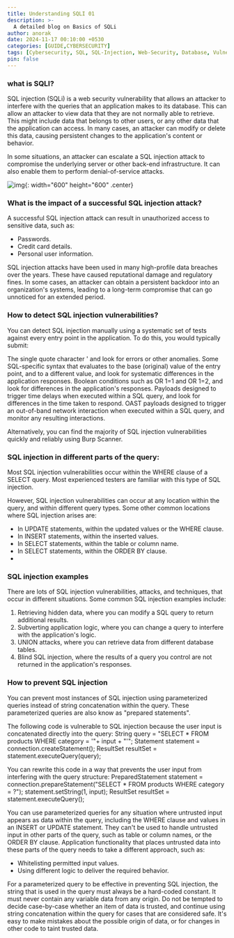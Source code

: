 ```yaml
---
title: Understanding SQLI 01
description: >-
  A detailed blog on Basics of SQLi
author: anorak
date: 2024-11-17 00:10:00 +0530
categories: [GUIDE,CYBERSECURITY]
tags: [Cybersecurity, SQL, SQL-Injection, Web-Security, Database, Vulnerability, Guide]
pin: false
---
```


### what is SQLI?


SQL injection (SQLi) is a web security vulnerability that allows an attacker to interfere with the queries that an application makes to its database. This can allow an attacker to view data that they are not normally able to retrieve. This might include data that belongs to other users, or any other data that the application can access. In many cases, an attacker can modify or delete this data, causing persistent changes to the application's content or behavior.

In some situations, an attacker can escalate a SQL injection attack to compromise the underlying server or other back-end infrastructure. It can also enable them to perform denial-of-service attacks.

![img](/assets/img/202411/sqli.svg){: width="600" height="600" .center}

### What is the impact of a successful SQL injection attack?
 A successful SQL injection attack can result in unauthorized access to sensitive data, such as:

  -  Passwords.
  -  Credit card details.
  -  Personal user information.

SQL injection attacks have been used in many high-profile data breaches over the years. These have caused reputational damage and regulatory fines. In some cases, an attacker can obtain a persistent backdoor into an organization's systems, leading to a long-term compromise that can go unnoticed for an extended period. 

### How to detect SQL injection vulnerabilities?
 You can detect SQL injection manually using a systematic set of tests against every entry point in the application. To do this, you would typically submit:

   The single quote character ' and look for errors or other anomalies.
   Some SQL-specific syntax that evaluates to the base (original) value of the entry point, and to a different value, and look for systematic differences in the application responses.
   Boolean conditions such as OR 1=1 and OR 1=2, and look for differences in the application's responses.
   Payloads designed to trigger time delays when executed within a SQL query, and look for differences in the time taken to respond.
   OAST payloads designed to trigger an out-of-band network interaction when executed within a SQL query, and monitor any resulting interactions.

Alternatively, you can find the majority of SQL injection vulnerabilities quickly and reliably using Burp Scanner. 

### SQL injection in different parts of the query:

Most SQL injection vulnerabilities occur within the WHERE clause of a SELECT query. Most experienced testers are familiar with this type of SQL injection.

However, SQL injection vulnerabilities can occur at any location within the query, and within different query types. Some other common locations where SQL injection arises are:

-   In UPDATE statements, within the updated values or the WHERE clause.
 - In INSERT statements, within the inserted values.
 - In SELECT statements, within the table or column name.
 - In SELECT statements, within the ORDER BY clause.
 - 
### SQL injection examples

There are lots of SQL injection vulnerabilities, attacks, and techniques, that occur in different situations. Some common SQL injection examples include:

1.    Retrieving hidden data, where you can modify a SQL query to return additional results.
2.    Subverting application logic, where you can change a query to interfere with the application's logic.
3.    UNION attacks, where you can retrieve data from different database tables.
4.    Blind SQL injection, where the results of a query you control are not returned in the application's responses.

### How to prevent SQL injection

You can prevent most instances of SQL injection using parameterized queries instead of string concatenation within the query. These parameterized queries are also know as "prepared statements".

The following code is vulnerable to SQL injection because the user input is concatenated directly into the query:
String query = "SELECT * FROM products WHERE category = '"+ input + "'";
Statement statement = connection.createStatement();
ResultSet resultSet = statement.executeQuery(query);

You can rewrite this code in a way that prevents the user input from interfering with the query structure:
PreparedStatement statement = connection.prepareStatement("SELECT * FROM products WHERE category = ?");
statement.setString(1, input);
ResultSet resultSet = statement.executeQuery();

You can use parameterized queries for any situation where untrusted input appears as data within the query, including the WHERE clause and values in an INSERT or UPDATE statement. They can't be used to handle untrusted input in other parts of the query, such as table or column names, or the ORDER BY clause. Application functionality that places untrusted data into these parts of the query needs to take a different approach, such as:

-    Whitelisting permitted input values.
 -   Using different logic to deliver the required behavior.

For a parameterized query to be effective in preventing SQL injection, the string that is used in the query must always be a hard-coded constant. It must never contain any variable data from any origin. Do not be tempted to decide case-by-case whether an item of data is trusted, and continue using string concatenation within the query for cases that are considered safe. It's easy to make mistakes about the possible origin of data, or for changes in other code to taint trusted data. 

